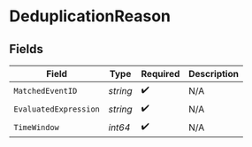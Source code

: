 # DeduplicationReason


## Fields

| Field                 | Type                  | Required              | Description           |
| --------------------- | --------------------- | --------------------- | --------------------- |
| `MatchedEventID`      | *string*              | :heavy_check_mark:    | N/A                   |
| `EvaluatedExpression` | *string*              | :heavy_check_mark:    | N/A                   |
| `TimeWindow`          | *int64*               | :heavy_check_mark:    | N/A                   |